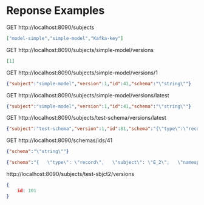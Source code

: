 # Reponse Examples  
GET http://localhost:8090/subjects

```json
["model-simple","simple-model","Kafka-key"]
```

GET http://localhost:8090/subjects/simple-model/versions

```json
[1]
```

GET http://localhost:8090/subjects/simple-model/versions/1

```json
{"subject":"simple-model","version":1,"id":41,"schema":"\"string\""}
```

GET http://localhost:8090/subjects/simple-model/versions/latest

```json
{"subject":"simple-model","version":1,"id":41,"schema":"\"string\""}
```

GET http://localhost:8090/subjects/test-schema/versions/latest

```json
{"subject":"test-schema","version":1,"id":81,"schema":"{\"type\":\"record\",\"subject\":\"E_2\",\"namespace\":\"com.github.milenkovicm.avro\",\"fields\":[{\"subject\":\"P1\",\"type\":\"string\"},{\"subject\":\"P2\",\"type\":\"string\"},{\"subject\":\"P3\",\"type\":\"string\"}]}"}
```

GET http://localhost:8090/schemas/ids/41

```json
{"schema":"\"string\""}
```

```json
{"schema":"{   \"type\": \"record\",   \"subject\": \"E_2\",   \"namespace\": \"com.github.milenkovicm.avro\",   \"fields\": [     {       \"subject\": \"P1\",       \"type\": \"string\"     },     {       \"subject\": \"P2\",       \"type\": \"string\"     },     {       \"subject\": \"P3\",       \"type\": \"string\"     }   ] }"}
```
http://localhost:8090/subjects/test-sbjct2/versions

```json
{
    id: 101
}
```

